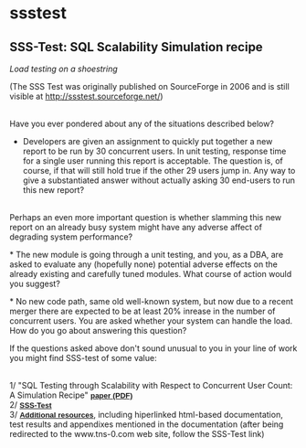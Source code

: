 # ssstest

<H2>SSS-Test: SQL Scalability Simulation recipe</H2>

<i>Load testing on a shoestring</i>

(The SSS Test was originally published on SourceForge in 2006 and is still visible at http://ssstest.sourceforge.net/)


<br>Have you ever pondered about any of the situations described below?</br>

* Developers are given an assignment to quickly put together a new report to be run by 30 concurrent users. In unit testing, response time for a single user running this report is acceptable. 
The question is, of course, if that will still hold true if the other 29 users jump in.
Any way to give a substantiated answer without actually asking 30 end-users to run this new report?

<br>Perhaps an even more important question is whether slamming this new report on an already busy system might have any adverse affect of degrading system performance?</br>

<p>
* The new module is going through a unit testing, and you, as a DBA, are asked to evaluate any (hopefully none) potential adverse effects on the already existing and carefully tuned modules. What course of action would you suggest?
</p>

<p>
* No new code path, same old well-known system, but now due to a recent merger there are expected to be at least 20% inrease in the number of concurrent users. 
You are asked whether your system can handle the load. How do you go about answering this question?
</p>
	
<p>
If the questions asked above don't sound unusual to you in your line of work you might find SSS-test of some value:
<p>
<br>1/ "SQL Testing through Scalability with Respect to Concurrent User Count: A Simulation Recipe" <a href="SSStest_Dali_ScalabilityTesting.pdf"><font face="geneva, arial, sans-serif" size="2"><b>paper (PDF)</b></font></a> 
<br>2/ <a href="sss_test.tar.gz"><font face="geneva, arial, sans-serif" size="2"><b>SSS-Test</b></font></a>
<br>3/ <a href="http://www.tns-0.com"><font face="geneva, arial, sans-serif" size="2"><b>Additional resources</b></font></a>, including hiperlinked html-based documentation, test results and appendixes mentioned in the documentation (after being redirected to the www.tns-0.com web site, follow the SSS-Test link)



